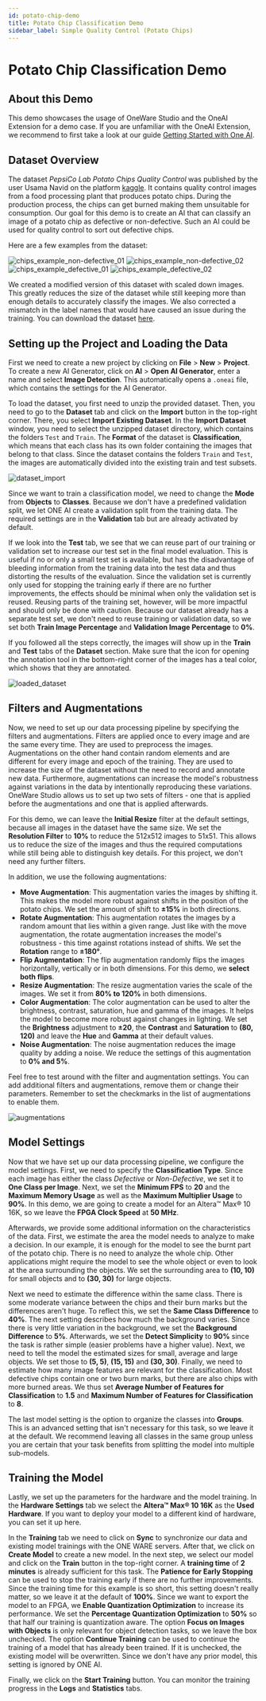 ```yaml
---
id: potato-chip-demo
title: Potato Chip Classification Demo
sidebar_label: Simple Quality Control (Potato Chips)
---
```

# Potato Chip Classification Demo

## About this Demo
This demo showcases the usage of OneWare Studio and the OneAI Extension for a demo case. If you are unfamiliar with the OneAI Extension, we recommend to first take a look at our guide [Getting Started with One AI](/docs/one-ai/01-get-started.md).

## Dataset Overview
The dataset *PepsiCo Lab Potato Chips Quality Control* was published by the user Usama Navid on the platform [kaggle](https://www.kaggle.com/datasets/concaption/pepsico-lab-potato-quality-control). It contains quality control images from a food processing plant that produces potato chips. During the production process, the chips can get burned making them unsuitable for consumption. Our goal for this demo is to create an AI that can classify an image of a potato chip as defective or non-defective. Such an AI could be used for quality control to sort out defective chips.

Here are a few examples from the dataset:

<div style={{ display: 'flex', gap: '1rem', flexWrap: 'wrap' }}>
    <img src="/img/ai/one_ai_plugin/demos/potato_chip/chips_non-defective_01.jpg" alt="chips_example_non-defective_01" style={{ width: '48%' }} />
    <img src="/img/ai/one_ai_plugin/demos/potato_chip/chips_non-defective_02.jpg" alt="chips_example_non-defective_02" style={{ width: '48%' }} />
    <img src="/img/ai/one_ai_plugin/demos/potato_chip/chips_defective_01.jpg" alt="chips_example_defective_01" style={{ width: '48%' }} />
    <img src="/img/ai/one_ai_plugin/demos/potato_chip/chips_defective_02.jpg" alt="chips_example_defective_02" style={{ width: '48%' }} />
</div>

We created a modified version of this dataset with scaled down images. This greatly reduces the size of the dataset while still keeping more than enough details to accurately classify the images. We also corrected a mismatch in the label names that would have caused an issue during the training. You can download the dataset [here](https://github.com/one-ware/OneAI_demo_datasets/blob/main/datasets/Pepsico%20RnD%20Potato%20Lab%20Dataset%20512x512.zip).

## Setting up the Project and Loading the Data
First we need to create a new project by clicking on **File** > **New** > **Project**. To create a new AI Generator, click on **AI** > **Open AI Generator**, enter a name and select **Image Detection**. This automatically opens a ``.oneai`` file, which contains the settings for the AI Generator.

To load the dataset, you first need to unzip the provided dataset. Then, you need to go to the **Dataset** tab and click on the **Import** button in the top-right corner. There, you select **Import Existing Dataset**. In the **Import Dataset** window, you need to select the unzipped dataset directory, which contains the folders ``Test`` and ``Train``. The **Format** of the dataset is **Classification**, which means that each class has its own folder containing the images that belong to that class. Since the dataset contains the folders ``Train`` and ``Test``, the images are automatically divided into the existing train and test subsets.

![dataset_import](/img/ai/one_ai_plugin/demos/potato_chip/chips_dataset_import.png)

Since we want to train a classification model, we need to change the **Mode** from **Objects** to **Classes**. Because we don't have a predefined validation split, we let ONE AI create a validation split from the training data. The required settings are in the **Validation** tab but are already activated by default.

If we look into the **Test** tab, we see that we can reuse part of our training or validation set to increase our test set in the final model evaluation. This is useful if no or only a small test set is available, but has the disadvantage of bleeding information from the training data into the test data and thus distorting the results of the evaluation. Since the validation set is currently only used for stopping the training early if there are no further improvements, the effects should be minimal when only the validation set is reused. Reusing parts of the training set, however, will be more impactful and should only be done with caution. Because our dataset already has a separate test set, we don't need to reuse training or validation data, so we set both **Train Image Percentage** and **Validation Image Percentage** to **0%**.

If you followed all the steps correctly, the images will show up in the **Train** and **Test** tabs of the **Dataset** section. Make sure that the icon for opening the annotation tool in the bottom-right corner of the images has a teal color, which shows that they are annotated.

![loaded_dataset](/img/ai/one_ai_plugin/demos/potato_chip/chips_loaded_dataset.png)

## Filters and Augmentations
Now, we need to set up our data processing pipeline by specifying the filters and augmentations. Filters are applied once to every image and are the same every time. They are used to preprocess the images. Augmentations on the other hand contain random elements and are different for every image and epoch of the training. They are used to increase the size of the dataset without the need to record and annotate new data. Furthermore, augmentations can increase the model's robustness against variations in the data by intentionally reproducing these variations. OneWare Studio allows us to set up two sets of filters - one that is applied before the augmentations and one that is applied afterwards.

For this demo, we can leave the **Initial Resize** filter at the default settings, because all images in the dataset have the same size. We set the **Resolution Filter** to **10%** to reduce the 512x512 images to 51x51. This allows us to reduce the size of the images and thus the required computations while still being able to distinguish key details. For this project, we don't need any further filters.

In addition, we use the following augmentations:
- **Move Augmentation**: This augmentation varies the images by shifting it. This makes the model more robust against shifts in the position of the potato chips. We set the amount of shift to **±15%** in both directions.
- **Rotate Augmentation**: This augmentation rotates the images by a random amount that lies within a given range. Just like with the move augmentation, the rotate augmentation increases the model's robustness - this time against rotations instead of shifts. We set the **Rotation** range to **±180°**.
- **Flip Augmentation**: The flip augmentation randomly flips the images horizontally, vertically or in both dimensions. For this demo, we **select both flips**.
- **Resize Augmentation**: The resize augmentation varies the scale of the images. We set it from **80% to 120%** in both dimensions.
- **Color Augmentation**: The color augmentation can be used to alter the brightness, contrast, saturation, hue and gamma of the images. It helps the model to become more robust against changes in lighting. We set the **Brightness** adjustment to **±20**, the **Contrast** and **Saturation** to **(80, 120)** and leave the **Hue** and **Gamma** at their default values.
- **Noise Augmentation**: The noise augmentation reduces the image quality by adding a noise. We reduce the settings of this augmentation to **0% and 5%**.

Feel free to test around with the filter and augmentation settings. You can add additional filters and augmentations, remove them or change their parameters. Remember to set the checkmarks in the list of augmentations to enable them.

![augmentations](/img/ai/one_ai_plugin/demos/potato_chip/chips_augmentations.jpg)

## Model Settings
Now that we have set up our data processing pipeline, we configure the model settings. First, we need to specify the **Classification Type**. Since each image has either the class *Defective* or *Non-Defective*, we set it to **One Class per Image**. Next, we set the **Minimum FPS** to **20** and the **Maximum Memory Usage** as well as the **Maximum Multiplier Usage** to **90%**. In this demo, we are going to create a model for an Altera™ Max® 10 16K, so we leave the **FPGA Clock Speed** at **50 MHz**.

Afterwards, we provide some additional information on the characteristics of the data. First, we estimate the area the model needs to analyze to make a decision. In our example, it is enough for the model to see the burnt part of the potato chip. There is no need to analyze the whole chip. Other applications might require the model to see the whole object or even to look at the area surrounding the objects. We set the surrounding area to **(10, 10)** for small objects and to **(30, 30)** for large objects.

Next we need to estimate the difference within the same class. There is some moderate variance between the chips and their burn marks but the differences aren't huge. To reflect this, we set the **Same Class Difference** to **40%**. The next setting describes how much the background varies. Since there is very little variation in the background, we set the **Background Difference** to **5%**. Afterwards, we set the **Detect Simplicity** to **90%** since the task is rather simple (easier problems have a higher value). Next, we need to tell the model the estimated sizes for small, average and large objects. We set those to **(5, 5)**, **(15, 15)** and **(30, 30)**. Finally, we need to estimate how many image features are relevant for the classification. Most defective chips contain one or two burn marks, but there are also chips with more burned areas. We thus set **Average Number of Features for Classification** to **1.5** and **Maximum Number of Features for Classification** to **8**.

The last model setting is the option to organize the classes into **Groups**. This is an advanced setting that isn't necessary for this task, so we leave it at the default. We recommend leaving all classes in the same group unless you are certain that your task benefits from splitting the model into multiple sub-models.

## Training the Model
Lastly, we set up the parameters for the hardware and the model training. In the **Hardware Settings** tab we select the **Altera™ Max® 10 16K** as the **Used Hardware**. If you want to deploy your model to a different kind of hardware, you can set it up here.

In the **Training** tab we need to click on **Sync** to synchronize our data and existing model trainings with the ONE WARE servers. After that, we click on **Create Model** to create a new model. In the next step, we select our model and click on the **Train** button in the top-right corner. A **training time** of **2 minutes** is already sufficient for this task. The **Patience for Early Stopping** can be used to stop the training early if there are no further improvements. Since the training time for this example is so short, this setting doesn't really matter, so we leave it at the default of **100%**. Since we want to export the model to an FPGA, we **Enable Quantization Optimization** to increase its performance. We set the **Percentage Quantization Optimization** to **50%** so that half our training is quantization aware. The option **Focus on Images with Objects** is only relevant for object detection tasks, so we leave the box unchecked. The option **Continue Training** can be used to continue the training of a model that has already been trained. If it is unchecked, the existing model will be overwritten. Since we don't have any prior model, this setting is ignored by ONE AI.

Finally, we click on the **Start Training** button. You can monitor the training progress in the **Logs** and **Statistics** tabs.